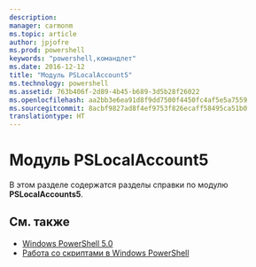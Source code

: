 ```yaml
---
description: 
manager: carmonm
ms.topic: article
author: jpjofre
ms.prod: powershell
keywords: "powershell,командлет"
ms.date: 2016-12-12
title: "Модуль PSLocalAccount5"
ms.technology: powershell
ms.assetid: 763b406f-2d89-4b45-b689-3d5b28f26022
ms.openlocfilehash: aa2bb3e6ea91d8f9dd7500f4450fc4af5e5a7559
ms.sourcegitcommit: 8acbf9827ad8f4ef9753f826ecaff58495ca51b0
translationtype: HT
---
```

# <a name="pslocalaccount5-module"></a>Модуль PSLocalAccount5
В этом разделе содержатся разделы справки по модулю **PSLocalAccounts5**.

## <a name="see-also"></a>См. также
- [Windows PowerShell 5.0](Windows-PowerShell-5.0.md)
- [Работа со скриптами в Windows PowerShell](../../getting-started/fundamental/Scripting-with-Windows-PowerShell.md)

